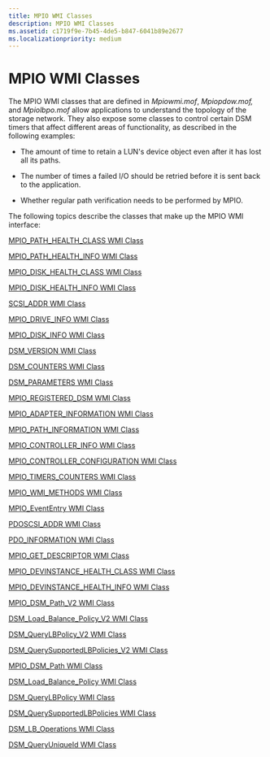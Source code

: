 ```yaml
---
title: MPIO WMI Classes
description: MPIO WMI Classes
ms.assetid: c1719f9e-7b45-4de5-b847-6041b89e2677
ms.localizationpriority: medium
---
```


# MPIO WMI Classes


The MPIO WMI classes that are defined in *Mpiowmi.mof*, *Mpiopdow.mof,* and *Mpiolbpo.mof* allow applications to understand the topology of the storage network. They also expose some classes to control certain DSM timers that affect different areas of functionality, as described in the following examples:

-   The amount of time to retain a LUN's device object even after it has lost all its paths.

-   The number of times a failed I/O should be retried before it is sent back to the application.

-   Whether regular path verification needs to be performed by MPIO.

The following topics describe the classes that make up the MPIO WMI interface:

[MPIO\_PATH\_HEALTH\_CLASS WMI Class](mpio-path-health-class-wmi-class.md)

[MPIO\_PATH\_HEALTH\_INFO WMI Class](mpio-path-health-info-wmi-class.md)

[MPIO\_DISK\_HEALTH\_CLASS WMI Class](mpio-disk-health-class-wmi-class.md)

[MPIO\_DISK\_HEALTH\_INFO WMI Class](mpio-disk-health-info-wmi-class.md)

[SCSI\_ADDR WMI Class](scsi-addr-wmi-class.md)

[MPIO\_DRIVE\_INFO WMI Class](mpio-drive-info-wmi-class.md)

[MPIO\_DISK\_INFO WMI Class](mpio-disk-info-wmi-class.md)

[DSM\_VERSION WMI Class](dsm-version-wmi-class.md)

[DSM\_COUNTERS WMI Class](dsm-counters-wmi-class.md)

[DSM\_PARAMETERS WMI Class](dsm-parameters-wmi-class.md)

[MPIO\_REGISTERED\_DSM WMI Class](mpio-registered-dsm-wmi-class.md)

[MPIO\_ADAPTER\_INFORMATION WMI Class](mpio-adapter-information-wmi-class.md)

[MPIO\_PATH\_INFORMATION WMI Class](mpio-path-information-wmi-class.md)

[MPIO\_CONTROLLER\_INFO WMI Class](mpio-controller-info-wmi-class.md)

[MPIO\_CONTROLLER\_CONFIGURATION WMI Class](mpio-controller-configuration-wmi-class.md)

[MPIO\_TIMERS\_COUNTERS WMI Class](mpio-timers-counters-wmi-class.md)

[MPIO\_WMI\_METHODS WMI Class](mpio-wmi-methods-wmi-class.md)

[MPIO\_EventEntry WMI Class](mpio-evententry-wmi-class.md)

[PDOSCSI\_ADDR WMI Class](pdoscsi-addr-wmi-class.md)

[PDO\_INFORMATION WMI Class](pdo-information-wmi-class.md)

[MPIO\_GET\_DESCRIPTOR WMI Class](mpio-get-descriptor-wmi-class.md)

[MPIO\_DEVINSTANCE\_HEALTH\_CLASS WMI Class](mpio-devinstance-health-class-wmi-class.md)

[MPIO\_DEVINSTANCE\_HEALTH\_INFO WMI Class](mpio-devinstance-health-info-wmi-class.md)

[MPIO\_DSM\_Path\_V2 WMI Class](mpio-dsm-path-v2-wmi-class.md)

[DSM\_Load\_Balance\_Policy\_V2 WMI Class](dsm-load-balance-policy-v2-wmi-class.md)

[DSM\_QueryLBPolicy\_V2 WMI Class](dsm-querylbpolicy-v2-wmi-class.md)

[DSM\_QuerySupportedLBPolicies\_V2 WMI Class](dsm-querysupportedlbpolicies-v2-wmi-class.md)

[MPIO\_DSM\_Path WMI Class](mpio-dsm-path-wmi-class.md)

[DSM\_Load\_Balance\_Policy WMI Class](dsm-load-balance-policy-wmi-class.md)

[DSM\_QueryLBPolicy WMI Class](dsm-querylbpolicy-wmi-class.md)

[DSM\_QuerySupportedLBPolicies WMI Class](dsm-querysupportedlbpolicies-wmi-class.md)

[DSM\_LB\_Operations WMI Class](dsm-lb-operations-wmi-class.md)

[DSM\_QueryUniqueId WMI Class](dsm-queryuniqueid-wmi-class.md)

 

 





